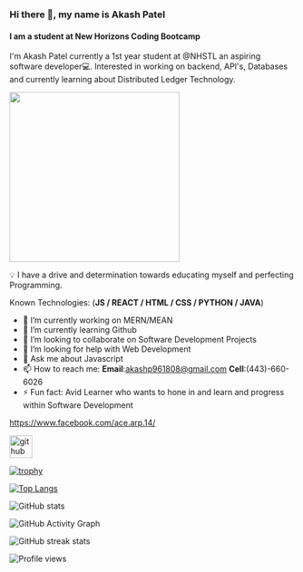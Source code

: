 ### Hi there 👋, my name is **Akash Patel**
#### I am a student at New Horizons Coding Bootcamp
I'm Akash Patel currently a 1st year student at @NHSTL an aspiring software developer💻. Interested in working on backend, API's, Databases and currently learning about Distributed Ledger Technology. 


<img src="![image](https://user-images.githubusercontent.com/84330884/118709988-b4982700-b7eb-11eb-9250-d4c84afab8de.png)" width="300" height="300"/>


💡 I have a drive and determination towards educating myself and perfecting Programming.

Known Technologies: (**JS / REACT / HTML / CSS / PYTHON / JAVA**)

- 🔭 I’m currently working on MERN/MEAN 
- 🌱 I’m currently learning Github 
- 👯 I’m looking to collaborate on Software Development Projects 
- 🤔 I’m looking for help with Web Development 
- 💬 Ask me about Javascript 
- 📫 How to reach me: **Email**:akashp961808@gmail.com   **Cell**:(443)-660-6026 
- ⚡ Fun fact: Avid Learner who wants to hone in and learn and progress within Software Development  

https://www.facebook.com/ace.arp.14/

[<img src='https://cdn.jsdelivr.net/npm/simple-icons@3.0.1/icons/github.svg' alt='github' height='40'>](https://github.com/AkashPatel9618)  

[![trophy](https://github-profile-trophy.vercel.app/?username=AkashPatel9618)](https://github.com/ryo-ma/github-profile-trophy)

[![Top Langs](https://github-readme-stats.vercel.app/api/top-langs/?username=AkashPatel9618)](https://github.com/anuraghazra/github-readme-stats)

![GitHub stats](https://github-readme-stats.vercel.app/api?username=AkashPatel9618&show_icons=true)  

![GitHub Activity Graph](https://activity-graph.herokuapp.com/graph?username=AkashPatel9618)  

![GitHub streak stats](https://github-readme-streak-stats.herokuapp.com/?user=AkashPatel9618)  

![Profile views](https://gpvc.arturio.dev/AkashPatel9618)  

<!---
AkashPatel9618/AkashPatel9618 is a ✨ special ✨ repository because its `README.md` (this file) appears on your GitHub profile.
You can click the Preview link to take a look at your changes.
--->
